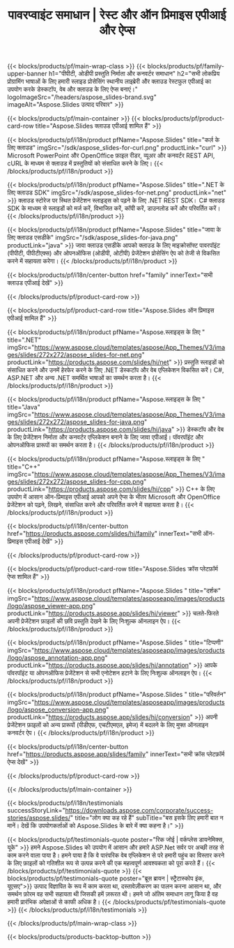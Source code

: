 ﻿---
title: पावरप्वाइंट समाधान | रेस्ट और ऑन प्रिमाइस एपीआई और ऐप्स 
description: सभी लोकप्रिय प्रोग्रामिंग भाषाओं के लिए हमारी स्लाइड प्रोसेसिंग स्थानीय लाइब्रेरी और क्लाउड रेस्टफुल एपीआई का उपयोग करके डेस्कटॉप, वेब और क्लाउड के लिए ऐप्स बनाएं
weight: 130
family: slides
---

{{< blocks/products/pf/main-wrap-class >}}
{{< blocks/products/pf/family-upper-banner h1="पीपीटी, ओडीपी प्रस्तुति निर्माता और कनवर्टर समाधान" h2="सभी लोकप्रिय प्रोग्रामिंग भाषाओं के लिए हमारी स्लाइड प्रोसेसिंग स्थानीय लाइब्रेरी और क्लाउड रेस्टफुल एपीआई का उपयोग करके डेस्कटॉप, वेब और क्लाउड के लिए ऐप्स बनाएं।" logoImageSrc="/headers/aspose_slides-brand.svg" imageAlt="Aspose.Slides उत्पाद परिवार" >}}

{{< blocks/products/pf/main-container >}}
{{< blocks/products/pf/product-card-row title="Aspose.Slides क्लाउड एपीआई शामिल हैं" >}}

{{< blocks/products/pf/i18n/product pfName="Aspose.Slides" title="कर्ल के लिए क्लाउड" imgSrc="/sdk/aspose_slides-for-curl.png" productLink="curl" >}}
Microsoft PowerPoint और OpenOffice फ़ाइल रीडर, व्यूअर और कनवर्टर REST API, cURL के माध्यम से क्लाउड में प्रस्तुतियों को संसाधित करने के लिए।
{{< /blocks/products/pf/i18n/product >}}

{{< blocks/products/pf/i18n/product pfName="Aspose.Slides" title=".NET के लिए क्लाउड SDK" imgSrc="/sdk/aspose_slides-for-net.png" productLink="net" >}}
क्लाउड स्टोरेज पर स्थित प्रेजेंटेशन स्लाइड्स को पढ़ने के लिए .NET REST SDK। C# क्लाउड SDK के माध्यम से स्लाइडों को मर्ज करें, विभाजित करें, कॉपी करें, डाउनलोड करें और परिवर्तित करें।
{{< /blocks/products/pf/i18n/product >}}

{{< blocks/products/pf/i18n/product pfName="Aspose.Slides" title="जावा के लिए क्लाउड एसडीके" imgSrc="/sdk/aspose_slides-for-java.png" productLink="java" >}}
जावा क्लाउड एसडीके आपको क्लाउड के लिए माइक्रोसॉफ्ट पावरपॉइंट (पीपीटी, पीपीटीएक्स) और ओपनऑफिस (ओडीपी, ओटीपी) प्रेजेंटेशन प्रोसेसिंग ऐप को तेजी से विकसित करने में सहायता करेगा।
{{< /blocks/products/pf/i18n/product >}}

{{< blocks/products/pf/i18n/center-button href="family" innerText="सभी क्लाउड एपीआई देखें" >}}

{{< /blocks/products/pf/product-card-row >}}

{{< blocks/products/pf/product-card-row title="Aspose.Slides ऑन प्रिमाइस एपीआई शामिल हैं" >}}

{{< blocks/products/pf/i18n/product pfName="Aspose.स्लाइड्स के लिए " title=".NET" imgSrc="https://www.aspose.cloud/templates/aspose/App_Themes/V3/images/slides/272x272/aspose_slides-for-net.png" productLink="https://products.aspose.com/slides/hi/net" >}}
प्रस्तुति स्लाइडों को संसाधित करने और उनमें हेरफेर करने के लिए .NET डेस्कटॉप और वेब एप्लिकेशन विकसित करें। C#, ASP.NET और अन्य .NET समर्थित भाषाओं का समर्थन करता है।
{{< /blocks/products/pf/i18n/product >}}

{{< blocks/products/pf/i18n/product pfName="Aspose.स्लाइड्स के लिए " title="Java" imgSrc="https://www.aspose.cloud/templates/aspose/App_Themes/V3/images/slides/272x272/aspose_slides-for-java.png" productLink="https://products.aspose.com/slides/hi/java" >}}
डेस्कटॉप और वेब के लिए प्रेजेंटेशन निर्माता और कनवर्टर एप्लिकेशन बनाने के लिए जावा एपीआई। पॉवरपॉइंट और ओपनऑफिस प्रारूपों का समर्थन करता है।
{{< /blocks/products/pf/i18n/product >}}

{{< blocks/products/pf/i18n/product pfName="Aspose.स्लाइड्स के लिए " title="C++" imgSrc="https://www.aspose.cloud/templates/aspose/App_Themes/V3/images/slides/272x272/aspose_slides-for-cpp.png" productLink="https://products.aspose.com/slides/hi/cpp" >}}
C++ के लिए उपयोग में आसान ऑन-प्रिमाइस एपीआई आपको अपने ऐप्स के भीतर Microsoft और OpenOffice प्रेजेंटेशन को पढ़ने, लिखने, संसाधित करने और परिवर्तित करने में सहायता करता है।
{{< /blocks/products/pf/i18n/product >}}

{{< blocks/products/pf/i18n/center-button href="https://products.aspose.com/slides/hi/family" innerText="सभी ऑन-प्रिमाइस एपीआई देखें" >}}

{{< /blocks/products/pf/product-card-row >}}

{{< blocks/products/pf/product-card-row title="Aspose.Slides क्रॉस प्लेटफ़ॉर्म ऐप्स शामिल हैं" >}}

{{< blocks/products/pf/i18n/product pfName="Aspose.Slides " title="दर्शक" imgSrc="https://www.aspose.cloud/templates/asposeapp/images/products/logo/aspose_viewer-app.png" productLink="https://products.aspose.app/slides/hi/viewer" >}}
चलते-फिरते अपनी प्रेजेंटेशन फ़ाइलों की छवि प्रस्तुति देखने के लिए निःशुल्क ऑनलाइन ऐप।
{{< /blocks/products/pf/i18n/product >}}

{{< blocks/products/pf/i18n/product pfName="Aspose.Slides " title="टिप्पणी" imgSrc="https://www.aspose.cloud/templates/asposeapp/images/products/logo/aspose_annotation-app.png" productLink="https://products.aspose.app/slides/hi/annotation" >}}
आपके पॉवरपॉइंट या ओपनऑफिस प्रेजेंटेशन से सभी एनोटेशन हटाने के लिए निःशुल्क ऑनलाइन ऐप।
{{< /blocks/products/pf/i18n/product >}}

{{< blocks/products/pf/i18n/product pfName="Aspose.Slides " title="परिवर्तन" imgSrc="https://www.aspose.cloud/templates/asposeapp/images/products/logo/aspose_conversion-app.png" productLink="https://products.aspose.app/slides/hi/conversion" >}}
अपनी प्रेजेंटेशन फ़ाइलों को अन्य प्रारूपों (पीडीएफ, एचटीएमएल, इमेज) में बदलने के लिए मुफ्त ऑनलाइन कनवर्टर ऐप।
{{< /blocks/products/pf/i18n/product >}}

{{< blocks/products/pf/i18n/center-button href="https://products.aspose.app/slides/family" innerText="सभी क्रॉस प्लेटफ़ॉर्म ऐप्स देखें" >}}

{{< /blocks/products/pf/product-card-row >}}


{{< /blocks/products/pf/main-container >}}

{{< blocks/products/pf/i18n/testimonials successStoryLink="https://downloads.aspose.com/corporate/success-stories/aspose.slides/" title="लोग क्या कह रहे हैं" subTitle="बस इसके लिए हमारी बात न मानें। देखें कि उपयोगकर्ताओं को Aspose.Slides के बारे में क्या कहना है।" >}}

{{< blocks/products/pf/testimonials-quote poster="रिक जोई | वर्कप्लेस डायनेमिक्स, यूके" >}}
हमने Aspose.Slides को उपयोग में आसान और हमारे ASP.Net सर्वर पर अच्छी तरह से काम करने वाला पाया है। हमने पाया है कि वे पारंपरिक वेब एप्लिकेशन से परे हमारी पहुंच का विस्तार करने के लिए फ़ाइलों को गतिशील रूप से उत्पन्न करने की एक महत्वपूर्ण आवश्यकता को पूरा करते हैं।
{{< /blocks/products/pf/testimonials-quote >}}
{{< blocks/products/pf/testimonials-quote poster="ब्रूस ब्रायन | स्ट्रैटास्कोप इंक, यूएसए">}}
उत्पाद विज्ञापित के रूप में काम करता था, दस्तावेज़ीकरण का पालन करना आसान था, और समर्थन फ़ोरम वह सभी सहायता थी जिसकी हमें ज़रूरत थी। हमने जो अंतिम समाधान लागू किया है वह हमारी प्रारंभिक अपेक्षाओं से काफी अधिक है।
{{< /blocks/products/pf/testimonials-quote >}}
{{< /blocks/products/pf/i18n/testimonials >}}

{{< /blocks/products/pf/main-wrap-class >}}

{{< blocks/products/products-backtop-button >}}
